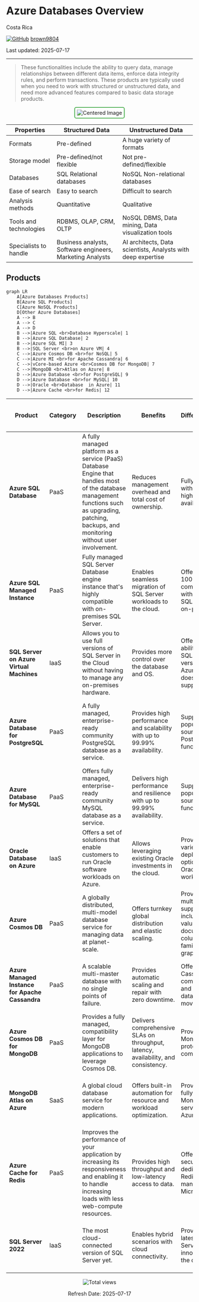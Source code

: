 # Azure Databases Overview 

Costa Rica

[![GitHub](https://img.shields.io/badge/--181717?logo=github&logoColor=ffffff)](https://github.com/)
[brown9804](https://github.com/brown9804)

Last updated: 2025-07-17

----------

> These functionalities include the ability to query data, manage relationships between different data items, enforce data integrity rules, and perform transactions. These products are typically used when you need to work with structured or unstructured data, and need more advanced features compared to basic data storage products.

<div align="center">
  <img src="https://github.com/brown9804/MSCloudEssentials_LPath/assets/24630902/697f7265-647a-41e2-a2f5-ec4b66cf3321" alt="Centered Image" style="border: 2px solid #4CAF50; border-radius: 5px; padding: 5px;"/>
</div>


| Properties               | Structured Data                                  | Unstructured Data                               |
|--------------------------|--------------------------------------------------|-------------------------------------------------|
| Formats                  | Pre-defined                                      | A huge variety of formats                       |
| Storage model            | Pre-defined/not flexible                         | Not pre-defined/flexible                        |
| Databases                | SQL Relational databases                         | NoSQL Non-relational databases                  |
| Ease of search           | Easy to search                                   | Difficult to search                             |
| Analysis methods         | Quantitative                                     | Qualitative                                     |
| Tools and technologies   | RDBMS, OLAP, CRM, OLTP                           | NoSQL DBMS, Data mining, Data visualization tools |
| Specialists to handle    | Business analysts, Software engineers, Marketing Analysts     | AI architects, Data scientists, Analysts with deep expertise  |

## Products 

```mermaid
graph LR
    A[Azure Databases Products]
    B[Azure SQL Products]
    C[Azure NoSQL Products]
    D[Other Azure Databases]
    A --> B
    A --> C
    A --> D
    B -->|Azure SQL <br>Database Hyperscale​| 1
    B -->|Azure SQL Database| 2
    B -->|Azure SQL MI| 3
    B -->|SQL Server <br>on Azure VM| 4
    C -->|Azure Cosmos DB <br>for NoSQL| 5
    C -->|Azure MI <br>for Apache Cassandra​| 6
    C -->|vCore-based Azure <br>Cosmos DB for MongoDB| 7
    C -->|MongoDB <br>Atlas on Azure| 8
    D -->|Azure Database <br>for PostgreSQL| 9
    D -->|Azure Database <br>for MySQL​| 10
    D -->|Oracle <br>Database  in Azure| 11
    D -->|Azure Cache <br>for Redis| 12
```

| Product | Category | Description | Benefits | Differentiators | Use Cases | Related Products (tendency used with) |
| --- | --- | --- | --- | --- | --- | --- |
| **Azure SQL Database** | PaaS | A fully managed platform as a service (PaaS) Database Engine that handles most of the database management functions such as upgrading, patching, backups, and monitoring without user involvement. | Reduces management overhead and total cost of ownership. | Fully managed with built-in high availability. | Ideal for modern cloud applications that need to scale and perform fast. | Azure App Service, Power BI, Azure Analysis Services. |
| **Azure SQL Managed Instance** | PaaS | Fully managed SQL Server Database engine instance that's highly compatible with on-premises SQL Server. | Enables seamless migration of SQL Server workloads to the cloud. | Offers near 100% compatibility with the latest SQL Server on-premises. | Best for most migration scenarios from on-premises SQL Server. | Azure Data Factory, Azure Databricks, Azure Synapse Analytics. |
| **SQL Server on Azure Virtual Machines** | IaaS | Allows you to use full versions of SQL Server in the Cloud without having to manage any on-premises hardware. | Provides more control over the database and OS. | Offers the ability to run SQL Server versions that Azure SQL does not support. | Suitable for applications requiring OS-level access. | Azure Backup, Azure Site Recovery, Azure Monitor. |
| **Azure Database for PostgreSQL** | PaaS | A fully managed, enterprise-ready community PostgreSQL database as a service. | Provides high performance and scalability with up to 99.99% availability. | Supports popular open-source PostgreSQL functionalities. | Ideal for applications written in languages and frameworks that PostgreSQL supports. | Azure Kubernetes Service, Azure App Service, Power BI. |
| **Azure Database for MySQL** | PaaS | Offers fully managed, enterprise-ready community MySQL database as a service. | Delivers high performance and resilience with up to 99.99% availability. | Supports popular open-source MySQL functionalities. | Perfect for applications written in languages and frameworks that MySQL supports. | Azure Web Apps, Azure Functions, Azure Logic Apps. |
| **Oracle Database on Azure** | IaaS | Offers a set of solutions that enable customers to run Oracle software workloads on Azure. | Allows leveraging existing Oracle investments in the cloud. | Provides a variety of deployment options for Oracle workloads. | Best for running Oracle workloads alongside other Azure services. | Azure Site Recovery, Azure Backup, Azure Active Directory. |
| **Azure Cosmos DB** | PaaS | A globally distributed, multi-model database service for managing data at planet-scale. | Offers turnkey global distribution and elastic scaling. | Provides multi-model support including key-value, document, column-family, and graph. | Ideal for globally distributed applications needing low latency. | Azure Functions, Azure Logic Apps, Azure Container Instances. |
| **Azure Managed Instance for Apache Cassandra** | PaaS | A scalable multi-master database with no single points of failure. | Provides automatic scaling and repair with zero downtime. | Offers Cassandra API compatibility and seamless data movement. | Best for applications requiring a wide-column store. | Azure Synapse Analytics, Azure HDInsight, Azure Databricks. |
| **Azure Cosmos DB for MongoDB** | PaaS | Provides a fully managed, compatibility layer for MongoDB applications to leverage Cosmos DB. | Delivers comprehensive SLAs on throughput, latency, availability, and consistency. | Provides MongoDB wire protocol compatibility. | Ideal for existing MongoDB applications needing to scale. | Azure Kubernetes Service, Azure Databricks, Azure Functions. |
| **MongoDB Atlas on Azure** | SaaS | A global cloud database service for modern applications. | Offers built-in automation for resource and workload optimization. | Provides a fully managed MongoDB service on Azure. | Best for applications requiring a document database. | Azure Kubernetes Service, Azure Databricks, Azure Functions. |
| **Azure Cache for Redis** | PaaS | Improves the performance of your application by increasing its responsiveness and enabling it to handle increasing loads with less web-compute resources. | Provides high throughput and low-latency access to data. | Offers a secure and dedicated Redis cache, managed by Microsoft. | Ideal for applications needing to cache frequently queried data. | Azure Web Apps, Azure Functions, Azure Logic Apps. |
| **SQL Server 2022** | IaaS | The most cloud-connected version of SQL Server yet. | Enables hybrid scenarios with cloud connectivity. | Provides the latest SQL Server innovations in the cloud. | Best for modern applications needing the latest SQL Server features. | Azure Synapse Analytics, Power BI, Azure Data Factory. |


<!-- START BADGE -->
<div align="center">
  <img src="https://img.shields.io/badge/Total%20views-366-limegreen" alt="Total views">
  <p>Refresh Date: 2025-07-17</p>
</div>
<!-- END BADGE -->
